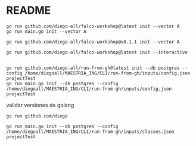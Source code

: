 # README



    go run github.com/diego-all/falco-workshop@latest init --vector A
    go run main.go init --vector A

    go run github.com/diego-all/falco-workshop@v0.1.1 init --vector A

    go run github.com/diego-all/falco-workshop@latest init --interactive
    

    go run github.com/diego-all/run-from-gh@latest init --db postgres --config /home/diegoall/MAESTRIA_ING/CLI/run-from-gh/inputs/config.json projectTest 
    go run main.go init --db postgres --config /home/diegoall/MAESTRIA_ING/CLI/run-from-gh/inputs/config.json projectTest





validar versiones de golang

    go run github.com/diego

    go run main.go init --db postgres --config /home/diegoall/MAESTRIA_ING/CLI/run-from-gh/inputs/classes.json projectTest